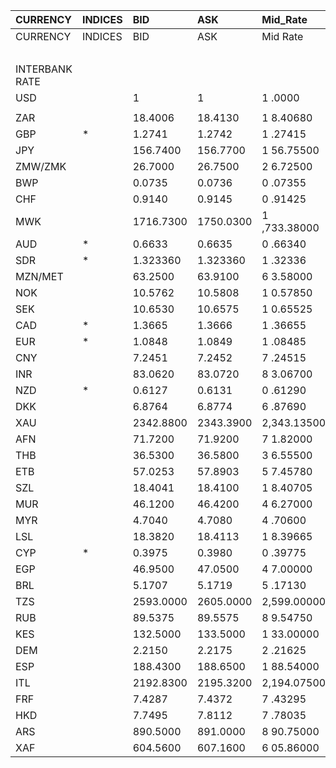 | CURRENCY       | INDICES   | BID       | ASK       | Mid_Rate     | BID_1      | ASK_1      | Mid_Rate_1   |
|:---------------|:----------|:----------|:----------|:-------------|:-----------|:-----------|:-------------|
| CURRENCY       | INDICES   | BID       | ASK       | Mid Rate     | BID        | ASK        | Mid Rate     |
|                |           |           |           |              | ZiG        | ZiG        | ZiG          |
| INTERBANK RATE |           |           |           |              |            |            |              |
| USD            |           | 1         | 1         | 1 .0000      | 12.9121    | 13.5743    | 13.2432      |
|                |           |           |           |              |            |            |              |
| ZAR            |           | 18.4006   | 18.4130   | 1 8.40680    | 1.3555     | 1.4260     | 1.3908       |
| GBP            | *         | 1.2741    | 1.2742    | 1 .27415     | 16.4513    | 17.2963    | 16.8738      |
| JPY            |           | 156.7400  | 156.7700  | 1 56.75500   | 11.5468    | 12.1413    | 11.8441      |
| ZMW/ZMK        |           | 26.7000   | 26.7500   | 2 6.72500    | 1.9669     | 2.0717     | 2.0193       |
| BWP            |           | 0.0735    | 0.0736    | 0 .07355     | 0.9490     | 0.9990     | 0.9740       |
| CHF            |           | 0.9140    | 0.9145    | 0 .91425     | 11.8016    | 12.4136    | 12.1076      |
| MWK            |           | 1716.7300 | 1750.0300 | 1 ,733.38000 | 126.4691   | 135.5341   | 131.0016     |
| AUD            | *         | 0.6633    | 0.6635    | 0 .66340     | 8.5645     | 9.0065     | 8.7855       |
| SDR            | *         | 1.323360  | 1.323360  | 1 .32336     | 17.5255    | 17.5255    | 17.5255      |
| MZN/MET        |           | 63.2500   | 63.9100   | 6 3.58000    | 4.6595     | 4.9496     | 4.8046       |
| NOK            |           | 10.5762   | 10.5808   | 1 0.57850    | 0.7791     | 0.8194     | 0.7993       |
| SEK            |           | 10.6530   | 10.6575   | 1 0.65525    | 0.7847     | 0.8253     | 0.8050       |
| CAD            | *         | 1.3665    | 1.3666    | 1 .36655     | 0.1006     | 0.1058     | 0.1032       |
| EUR            | *         | 1.0848    | 1.0849    | 1 .08485     | 14.0070    | 14.7267    | 14.3669      |
| CNY            |           | 7.2451    | 7.2452    | 7 .24515     | 0.5337     | 0.5611     | 0.5474       |
| INR            |           | 83.0620   | 83.0720   | 8 3.06700    | 6.1190     | 6.4336     | 6.2763       |
| NZD            | *         | 0.6127    | 0.6131    | 0 .61290     | 7.9112     | 8.3224     | 8.1168       |
| DKK            |           | 6.8764    | 6.8774    | 6 .87690     | 0.5065     | 0.5326     | 0.5196       |
| XAU            |           | 2342.8800 | 2343.3900 | 2,343.13500  | 30251.5008 | 31809.8788 | 31030.6898   |
| AFN            |           | 71.7200   | 71.9200   | 7 1.82000    | 5.2835     | 5.5699     | 5.4267       |
| THB            |           | 36.5300   | 36.5800   | 3 6.55500    | 2.6911     | 2.8330     | 2.7621       |
| ETB            |           | 57.0253   | 57.8903   | 5 7.45780    | 4.2009     | 4.4834     | 4.3422       |
| SZL            |           | 18.4041   | 18.4100   | 1 8.40705    | 1.3558     | 1.4257     | 1.3908       |
| MUR            |           | 46.1200   | 46.4200   | 4 6.27000    | 3.3975     | 3.5950     | 3.4963       |
| MYR            |           | 4.7040    | 4.7080    | 4 .70600     | 0.3465     | 0.3646     | 0.3556       |
| LSL            |           | 18.3820   | 18.4113   | 1 8.39665    | 1.3541     | 1.4258     | 1.3900       |
| CYP            | *         | 0.3975    | 0.3980    | 0 .39775     | 0.0292     | 0.0308     | 0.0300       |
| EGP            |           | 46.9500   | 47.0500   | 4 7.00000    | 3.4587     | 3.6438     | 3.5513       |
| BRL            |           | 5.1707    | 5.1719    | 5 .17130     | 0.3809     | 0.4005     | 0.3907       |
| TZS            |           | 2593.0000 | 2605.0000 | 2,599.00000  | 191.0227   | 201.7487   | 196.3857     |
| RUB            |           | 89.5375   | 89.5575   | 8 9.54750    | 6.5961     | 6.9359     | 6.7660       |
| KES            |           | 132.5000  | 133.5000  | 1 33.00000   | 9.7610     | 10.3391    | 10.0501      |
| DEM            |           | 2.2150    | 2.2175    | 2 .21625     | 0.1631     | 0.1717     | 0.1674       |
| ESP            |           | 188.4300  | 188.6500  | 1 88.54000   | 13.8813    | 14.6103    | 14.2458      |
| ITL            |           | 2192.8300 | 2195.3200 | 2,194.07500  | 161.5427   | 170.0203   | 165.7815     |
| FRF            |           | 7.4287    | 7.4372    | 7 .43295     | 0.5472     | 0.5759     | 0.5616       |
| HKD            |           | 7.7495    | 7.8112    | 7 .78035     | 0.5708     | 0.6049     | 0.5879       |
| ARS            |           | 890.5000  | 891.0000  | 8 90.75000   | 65.6019    | 69.0050    | 67.3035      |
| XAF            |           | 604.5600  | 607.1600  | 6 05.86000   | 44.5371    | 47.0225    | 45.7798      |